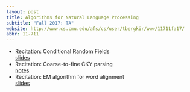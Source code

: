 ```yaml
---
layout: post
title: Algorithms for Natural Language Processing
subtitle: "Fall 2017: TA"
website: http://www.cs.cmu.edu/afs/cs/user/tbergkir/www/11711fa17/
abbr: 11-711
---
```


<ul class="card-text font-weight-light list-group list-group-flush">
  <li class="list-group-item">
    <div class="row">
      <div class="col-sm-10">
        Recitation: Conditional Random Fields
      </div>
      <div class="col-sm-2">
        <a href="http://www.cs.cmu.edu/afs/cs/user/tbergkir/www/11711fa17/recitation5_slides.pdf" target="_blank">slides</a>&nbsp;
      </div>
    </div>
  </li>
  <li class="list-group-item">
    <div class="row">
      <div class="col-sm-10">
        Recitation: Coarse-to-fine CKY parsing
      </div>
      <div class="col-sm-2">
        <a href="http://www.cs.cmu.edu/afs/cs/user/tbergkir/www/11711fa17/recitation8_notes_coarse_to_fine.pdf" target="_blank">notes</a>&nbsp;
      </div>
    </div>
  </li>
  <li class="list-group-item">
    <div class="row">
      <div class="col-sm-10">
        Recitation: EM algorithm for word alignment
      </div>
      <div class="col-sm-2">
        <a href="http://www.cs.cmu.edu/afs/cs/user/tbergkir/www/11711fa17/recitation10_slides.pdf" target="_blank">slides</a>&nbsp;            
      </div>
    </div>
  </li>  
</ul>